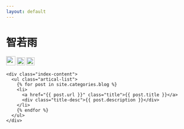 ```yaml
---
layout: default
---
```


<body>
  <div class="index-wrapper">
    <div id="aside" class="aside">
      <div class="info-card">
        <h1>智若雨</h1>
        <a href="https://www.weibo.com/m_convert" target="_blank"><img src="https://www.weibo.com/favicon.ico" alt="" width="25"/></a>
        <a href="https://www.douban.com/people/179274556/" target="_blank"><img src="https://www.douban.com/favicon.ico" alt="" width="22"/></a>
        <a href="https://instagram.com/beiyuu/" target="_blank"><img src="https://d36xtkk24g8jdx.cloudfront.net/bluebar/00c6602/images/ico/favicon.ico" alt="" width="22"/></a>
      </div>
      <div id="particles-js"></div>
    </div>

    <div class="index-content">
      <ul class="artical-list">
        {% for post in site.categories.blog %}
        <li>
          <a href="{{ post.url }}" class="title">{{ post.title }}</a>
          <div class="title-desc">{{ post.description }}</div>
        </li>
        {% endfor %}
      </ul>
    </div>
  </div>
</body>
